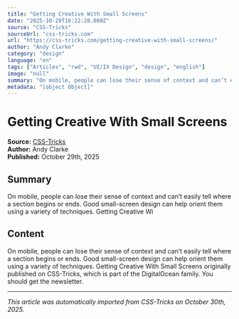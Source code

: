 ```yaml
---
title: "Getting Creative With Small Screens"
date: "2025-10-29T16:22:28.000Z"
source: "CSS-Tricks"
sourceUrl: "css-tricks.com"
url: "https://css-tricks.com/getting-creative-with-small-screens/"
author: "Andy Clarke"
category: "design"
language: "en"
tags: ["Articles", "rwd", "UI/IX Design", "design", "english"]
image: "null"
summary: "On mobile, people can lose their sense of context and can’t easily tell where a section begins or ends. Good small-screen design can help orient them using a variety of techniques. Getting Creative Wi"
metadata: "[object Object]"
---
```


# Getting Creative With Small Screens

**Source:** [CSS-Tricks](https://css-tricks.com/getting-creative-with-small-screens/)  
**Author:** Andy Clarke  
**Published:** October 29th, 2025  

## Summary

On mobile, people can lose their sense of context and can’t easily tell where a section begins or ends. Good small-screen design can help orient them using a variety of techniques. Getting Creative Wi

## Content

On mobile, people can lose their sense of context and can’t easily tell where a section begins or ends. Good small-screen design can help orient them using a variety of techniques. Getting Creative With Small Screens originally published on CSS-Tricks, which is part of the DigitalOcean family. You should get the newsletter.

---

*This article was automatically imported from CSS-Tricks on October 30th, 2025.*
